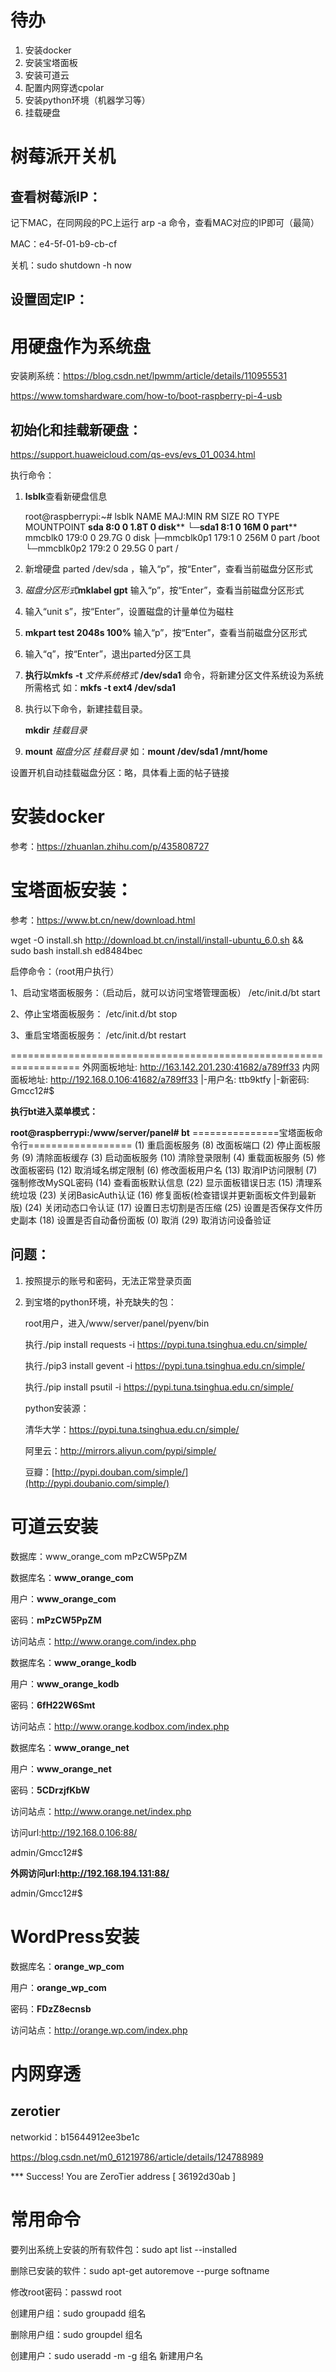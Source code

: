 # 待办

1. 安装docker
2. 安装宝塔面板
3. 安装可道云
4. 配置内网穿透cpolar
5. 安装python环境（机器学习等）
6. 挂载硬盘

# 树莓派开关机

## 查看树莓派IP：

记下MAC，在同网段的PC上运行 arp  -a 命令，查看MAC对应的IP即可（最简）

MAC：e4-5f-01-b9-cb-cf

关机：sudo shutdown -h now

## 设置固定IP：



# 用硬盘作为系统盘

安装刷系统：https://blog.csdn.net/lpwmm/article/details/110955531

https://www.tomshardware.com/how-to/boot-raspberry-pi-4-usb



## 初始化和挂载新硬盘：

https://support.huaweicloud.com/qs-evs/evs_01_0034.html

执行命令：

1. **lsblk**查看新硬盘信息

   root@raspberrypi:~# lsblk
   NAME        MAJ:MIN RM  SIZE RO TYPE MOUNTPOINT
   **sda           8:0    0  1.8T  0 disk**** 
   **└─sda1        8:1    0   16M  0 part**** 
   mmcblk0     179:0    0 29.7G  0 disk 
   ├─mmcblk0p1 179:1    0  256M  0 part /boot
   └─mmcblk0p2 179:2    0 29.5G  0 part /

2. 新增硬盘 parted /dev/sda    ，输入“p”，按“Enter”，查看当前磁盘分区形式

3.  *磁盘分区形式***mklabel gpt**      输入“p”，按“Enter”，查看当前磁盘分区形式

4. 输入“unit s”，按“Enter”，设置磁盘的计量单位为磁柱

5. **mkpart test 2048s 100%**     输入“p”，按“Enter”，查看当前磁盘分区形式

6. 输入“q”，按“Enter”，退出parted分区工具



1. **执行以mkfs** **-t** *文件系统格式* **/dev/sda1**  命令，将新建分区文件系统设为系统所需格式                               如：**mkfs -t ext4 /dev/sda1**

2. 执行以下命令，新建挂载目录。

   **mkdir** *挂载目录*

3. **mount** *磁盘分区* *挂载目录*       如：**mount /dev/sda1  /mnt/home**

设置开机自动挂载磁盘分区：略，具体看上面的帖子链接









# 安装docker

参考：https://zhuanlan.zhihu.com/p/435808727



# 宝塔面板安装：

参考：https://www.bt.cn/new/download.html

wget -O install.sh http://download.bt.cn/install/install-ubuntu_6.0.sh && sudo bash install.sh ed8484bec



启停命令：（root用户执行）

1、启动宝塔面板服务：（启动后，就可以访问宝塔管理面板） /etc/init.d/bt start

2、停止宝塔面板服务： /etc/init.d/bt stop

3、重启宝塔面板服务： /etc/init.d/bt restart

==================================================================
外网面板地址: http://163.142.201.230:41682/a789ff33
内网面板地址: http://192.168.0.106:41682/a789ff33
|-用户名: ttb9ktfy
|-新密码: Gmcc12#$

**执行bt进入菜单模式：**

**root@raspberrypi:/www/server/panel# bt**
===============宝塔面板命令行==================
(1) 重启面板服务           (8) 改面板端口
(2) 停止面板服务           (9) 清除面板缓存
(3) 启动面板服务           (10) 清除登录限制
(4) 重载面板服务
(5) 修改面板密码           (12) 取消域名绑定限制
(6) 修改面板用户名         (13) 取消IP访问限制
(7) 强制修改MySQL密码      (14) 查看面板默认信息
(22) 显示面板错误日志      (15) 清理系统垃圾
(23) 关闭BasicAuth认证     (16) 修复面板(检查错误并更新面板文件到最新版)
(24) 关闭动态口令认证          (17) 设置日志切割是否压缩
(25) 设置是否保存文件历史副本  (18) 设置是否自动备份面板
(0) 取消                   (29) 取消访问设备验证



## 问题：

1. 按照提示的账号和密码，无法正常登录页面

2. 到宝塔的python环境，补充缺失的包：

   root用户，进入/www/server/panel/pyenv/bin

   执行./pip install requests -i https://pypi.tuna.tsinghua.edu.cn/simple/

   执行./pip3 install gevent -i https://pypi.tuna.tsinghua.edu.cn/simple/

   执行./pip install psutil -i https://pypi.tuna.tsinghua.edu.cn/simple/

   python安装源：

   清华大学：https://pypi.tuna.tsinghua.edu.cn/simple/

   阿里云：http://mirrors.aliyun.com/pypi/simple/

   豆瓣：[http://pypi.douban.com/simple/](http://pypi.doubanio.com/simple/)

   

# 可道云安装

数据库：www_orange_com         mPzCW5PpZM

数据库名：**www_orange_com**

用户：**www_orange_com**

密码：**mPzCW5PpZM**

访问站点：http://www.orange.com/index.php



数据库名：**www_orange_kodb**

用户：**www_orange_kodb**

密码：**6fH22W6Smt**

访问站点：http://www.orange.kodbox.com/index.php



数据库名：**www_orange_net**

用户：**www_orange_net**

密码：**5CDrzjfKbW**

访问站点：http://www.orange.net/index.php



访问url:http://192.168.0.106:88/

admin/Gmcc12#$

**外网访问url:http://192.168.194.131:88/**

admin/Gmcc12#$



# WordPress安装

数据库名：**orange_wp_com**

用户：**orange_wp_com**

密码：**FDzZ8ecnsb**

访问站点：http://orange.wp.com/index.php

# 内网穿透

## zerotier

networkid：b15644912ee3be1c



https://blog.csdn.net/m0_61219786/article/details/124788989

*** Success! You are ZeroTier address [ 36192d30ab ]



# 常用命令

要列出系统上安装的所有软件包：sudo apt list --installed

删除已安装的软件：sudo apt-get autoremove --purge softname

修改root密码：passwd root

创建用户组：sudo groupadd 组名

删除用户组：sudo groupdel 组名

创建用户：sudo useradd -m -g 组名 新建用户名





